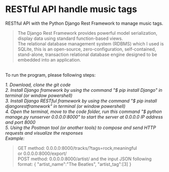 # RESTful API handle music tags
RESTful API with the Python Django Rest Framework to manage music tags. 
>The Django Rest Framework provides powerful model serialization, display data using standard function-based views.
<br>The relational database management system (RDBMS) which I used is SQLite, 
this is an open-source, zero-configuration, self-contained, stand-alone, transaction relational database engine designed to be embedded into an application.

<br>To run the program, please following steps:
>
_1. Download, clone the git code_
<br>_2. Install Django framework by using the command "$ pip install Django" in terminal (or window powershell)_
<br>_3. Install Django RESTful framework by using the command "$ pip install djangorestframework" in terminal (or window powershell)_
<br>_4. Open the terminal, move to the code folder, run this command "$ python manage.py runserver 0.0.0.0:8000" 
to start the server at 0.0.0.0 IP address and port 8000_
<br>_5. Using the Postman tool (or another tools) to compose and send HTTP requests and visualize the responses_
<br>_Example:_
>GET method: 0.0.0.0:8000/tracks/?tags=rock,meaningful
             <br>or 0.0.0.0:8000/export/
             <br>POST method: 0.0.0.0:8000/artist/ and the input JSON following format: {
"artist_name":"The Beatles",
"artist_tag":[3]
}

